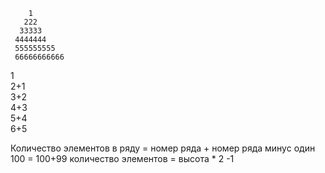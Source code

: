 ```
    1
   222
  33333
 4444444
 555555555
 66666666666
 ```

1  
2+1  
3+2  
4+3  
5+4  
6+5  

Количество элементов в ряду =  номер ряда + номер ряда минус один
100 = 100+99
количество элементов = высота * 2 -1
